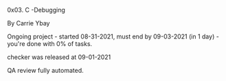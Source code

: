 0x03. C -Debugging



By Carrie Ybay



Ongoing project - started 08-31-2021, must end by 09-03-2021 (in 1 day) - you're done with 0% of tasks.



checker was released at 09-01-2021


QA review fully automated.

